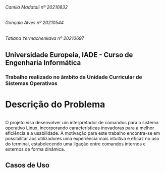 ###### Camila Madatali nº 20210832
###### Gonçalo Alves nº 20210544
###### Tatiana Yermachenkava nº 20210697

## Universidade Europeia, IADE - Curso de Engenharia Informática

### Trabalho realizado no âmbito da Unidade Curricular de Sistemas Operativos



# Descrição do Problema

###### 
O projeto visa desenvolver um interpretador de comandos para o sistema operativo Linux, incorporando características inovadoras para a melhor eficiência e a usabilidade. A motivação para este trabalho encontra-se em possibilitar aos utilizadores uma experiência mais intuitiva e eficaz no uso do terminal, estabelecendo uma ligação entre comandos internos e externos de forma dinâmica.  

## Casos de Uso
